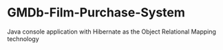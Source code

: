 # GMDb-Film-Purchase-System
Java console application with Hibernate as the Object Relational Mapping technology
